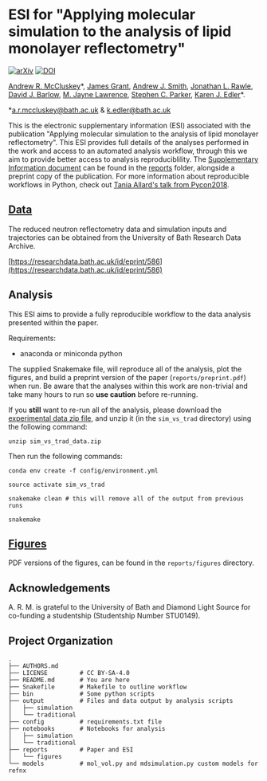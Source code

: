 # ESI for "Applying molecular simulation to the analysis of lipid monolayer reflectometry"

[![arXiv](https://img.shields.io/badge/arXiv-1810.07616-orange.svg)](https://arxiv.org/abs/1810.07616) [![DOI](https://zenodo.org/badge/144010644.svg)](https://zenodo.org/badge/latestdoi/144010644)

[Andrew R. McCluskey](https://orcid.org/0000-0003-3381-5911)&ast;, [James Grant](https://orcid.org/0000-0003-1362-2055), [Andrew J. Smith](https://orcid.org/0000-0003-3745-7082), [Jonathan L. Rawle](https://orcid.org/0000-0001-8767-4443), [David J. Barlow](https://orcid.org/0000-0002-0094-5122), [M. Jayne Lawrence](https://orcid.org/0000-0003-4738-4841), [Stephen C. Parker](https://orcid.org/0000-0003-3804-0975), [Karen J. Edler](https://orcid.org/0000-0001-5822-0127)&ast;.

&ast;[a.r.mccluskey@bath.ac.uk](mailto:a.r.mccluskey@bath.ac.uk) & [k.edler@bath.ac.uk](mailto:k.edler@bath.ac.uk)

This is the electronic supplementary information (ESI) associated with the publication "Applying molecular simulation to the analysis of lipid monolayer reflectometry".
This ESI provides full details of the analyses performed in the work and access to an automated analysis workflow, through this we aim to provide better access to analysis reproduciblility.
The [Supplementary Information document](reports/si.pdf) can be found in the [reports](/reports) folder, alongside a preprint copy of the publication.
For more information about reproducible workflows in Python, check out [Tania Allard's talk from Pycon2018](http://bitsandchips.me/Talks/PyCon.html#/title).

## [Data](https://researchdata.bath.ac.uk/id/eprint/586)

The reduced neutron reflectometry data and simulation inputs and trajectories can be obtained from the University of Bath Research Data Archive.

[https://researchdata.bath.ac.uk/id/eprint/586](https://researchdata.bath.ac.uk/id/eprint/586)

## Analysis

This ESI aims to provide a fully reproducible workflow to the data analysis presented within the paper.

Requirements:

- anaconda or miniconda python

The supplied Snakemake file, will reproduce all of the analysis, plot the figures, and build a preprint version of the paper (`reports/preprint.pdf`) when run. Be aware that the analyses within this work are non-trivial and take many hours to run so **use caution** before re-running.

If you **still** want to re-run all of the analysis, please download the [experimental data zip file](https://researchdata.bath.ac.uk/id/eprint/586), and unzip it (in the `sim_vs_trad` directory) using the following command:

```
unzip sim_vs_trad_data.zip
```

Then run the following commands:


```
conda env create -f config/environment.yml

source activate sim_vs_trad

snakemake clean # this will remove all of the output from previous runs

snakemake
```

## [Figures](/reports/figures)

PDF versions of the figures, can be found in the `reports/figures` directory.

## Acknowledgements

A. R. M. is grateful to the University of Bath and Diamond Light Source for co-funding a studentship (Studentship Number STU0149).

## Project Organization

    .
    ├── AUTHORS.md
    ├── LICENSE         # CC BY-SA-4.0
    ├── README.md       # You are here
    ├── Snakefile       # Makefile to outline workflow
    ├── bin             # Some python scripts
    ├── output          # Files and data output by analysis scripts
    │   ├── simulation
    │   └── traditional
    ├── config          # requirements.txt file
    ├── notebooks       # Notebooks for analysis
    │   ├── simulation
    │   └── traditional
    ├── reports         # Paper and ESI
    │   └── figures
    └── models          # mol_vol.py and mdsimulation.py custom models for refnx
